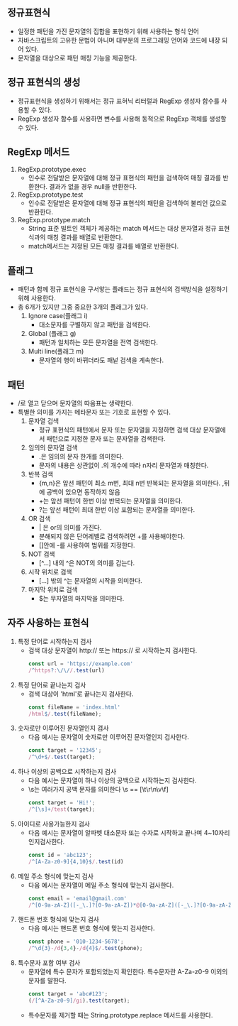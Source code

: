 ## 정규표현식
  - 일정한 패턴을 가진 문자열의 집합을 표현하기 위해 사용하는 형식 언어
  - 자바스크립트의 고유한 문법이 아니며 대부분의 프로그래밍 언어와 코드에 내장 되어 있다.
  - 문자열을 대상으로 패턴 매칭 기능을 제공한다.
## 정규 표현식의 생성
  - 정규표현식을 생성하기 위해서는 정규 표혀닉 리터럴과 RegExp 생성자 함수를 사용할 수 있다.
  - RegExp 생성자 함수를 사용하면 변수를 사용해 동적으로 RegExp 객체를 생성할 수 있다.
## RegExp 메서드
1. RegExp.prototype.exec
    - 인수로 전달받은 문자열에 대해 정규 표현식의 패턴을 검색하여 매칭 결과를 반환한다. 결과가 없을 경우 null을 반환한다.
2. RegExp.prototype.test
    - 인수로 전달받은 문자열에 대해 정규 표현식의 패턴을 검색하여 불리언 값으로 반환한다.
3. RegExp.prototype.match
    - String 표준 빌트인 객체가 제공하는 match 메서드는 대상 문자열과 정규 표현식과의 매칭 결과를 배열로 반환한다.
    - match메서드는 지정된 모든 매칭 결과를 배열로 반환한다.
## 플래그 
- 패턴과 함께 정규 표현식을 구서앟는 플래드는 정규 표현식의 검색방식을 설정하기 위해 사용한다.
- 총 6개가 있지만 그중 중요한 3개의 플래그가 있다.
    1. Ignore case(플래그 i)
        - 대소문자를 구별하지 않고 패턴을 검색한다.
    2. Global (플래그 g)
        - 패턴과 일치하는 모든 문자열을 전역 검색한다.
    3. Multi line(플래그 m)
        - 문자열의 행이 바뀌더라도 패넡 검색을 계속한다.
## 패턴
- /로 열고 닫으며 문자열의 따옴표는 생략한다.
- 특별한 의미를 가지는 메타문자 또는 기호로 표현할 수 있다.
    1. 문자열 검색 
        - 정규 표현식의 패턴에서 문자 또는 문자열을 지정하면 검색 대상 문자열에서 패턴으로 지정한 문자 또는 문자열을 검색한다.
    2. 임의의 문자열 검색
        - .은 임의의 문자 한개를 의미한다.
        - 문자의 내용은 상관없이 .의 개수에 따라 n자리 문자열과 매칭한다.
    3. 반복 검색
        - {m,n}은 앞선 패턴이 최소 m번, 최대 n번 반복되는 문자열을 의미한다. ,뒤에 공백이 있으면 동작하지 않음
        - +는 앞선 패턴이 한번 이상 반복되는 문자열을 의미한다.
        - ?는 앞선 패턴이 최대 한번 이상 포함되는 문자열을 의미한다.
    4. OR 검색
        - | 은 or의 의미를 가진다.
        - 분해되지 않은 단어레벨로 검색하려면 +를 사용해야한다.
        - []안에 -를 사용하여 범위를 지정한다.
    5. NOT 검색
        - [^...] 내의 ^은 NOT의 의미를 갑는다.
    6. 시작 위치로 검색
        - [...] 밖의 ^는 문자열의 시작을 의미한다.
    7. 마지막 위치로 검색
        - $는 무자열의 마지막을 의미한다.
## 자주 사용하는 표현식
1. 특정 단어로 시작하는지 검사
    - 검색 대상 문자열이 http:// 또는 https:// 로 시작하는지 검사한다.
      ``` js
      const url = 'https://example.com'
      /^https?:\/\//.test(url)
      ```
2. 특정 단어로 끝나는지 검사
    - 검색 대상이 'html'로 끝나는지 검사한다.
      ```js
      const fileName = 'index.html'
      /html$/.test(fileName);
      ```
3. 숫자로만 이루어진 문자열인지 검사
    - 다음 예시는 문자열이 숫자로만 이루어진 문자열인지 검사한다.
      ```js
      const target = '12345';
      /^\d+$/.test(target);
      ```
4. 하나 이상의 공백으로 시작하는지 검사
    - 다음 예시는 문자열이 하나 이상의 공백으로 시작하는지 검사한다.
    - \s는 여러가지 공백 문자를 의미한다 \s == [\t\r\n\v\f]
      ```js
      const target = 'Hi!';
      /^[\s]+/test(target);
      ```
5. 아이디로 사용가능한지 검사
    - 다음 예시는 문자열이 알파벳 대소문자 또는 수자로 시작하고 끝나며 4~10자리인지검사한다.
      ```js
      const id = 'abc123';
      /^[A-Za-z0-9]{4,10}$/.test(id)
      ```
6. 메일 주소 형식에 맞는지 검사
    - 다음 예시는 문자열이 메일 주소 형식에 맞는지 검사한다.
      ```js
      const email = 'email@gmail.com'
      /^[0-9a-zA-Z]([-_\.]?[0-9a-zA-Z])*@[0-9a-zA-Z]([-_\.]?[0-9a-zA-Z])*\.[a-zA-Z]{2,3}$/.test(email)
7. 핸드폰 번호 형식에 맞는지 검사
    - 다음 예시는 핸드폰 번호 형식에 맞는지 검사한다.
      ```js
      const phone = '010-1234-5678';
      /^\d{3}-/d{3,4}-/d{4}$/.test(phone);
      ```
8. 특수문자 포함 여부 검사
    - 문자열에 특수 문자가 포함되었는지 확인한다. 특수문자란 A-Za-z0-9 이외의 문자를 말한다.
      ```js
      const target = 'abc#123';
      (/[^A-Za-z0-9]/gi).test(target);
      ```
    - 특수문자를 제거할 때는 String.prototype.replace 메서드를 사용한다.

